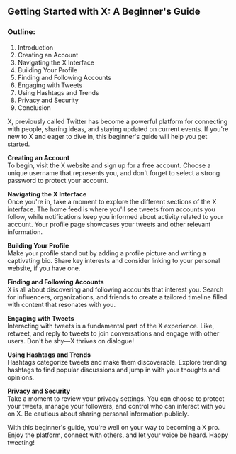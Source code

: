 ## Getting Started with X: A Beginner's Guide

### Outline:
1. Introduction
2. Creating an Account
3. Navigating the X Interface
4. Building Your Profile
5. Finding and Following Accounts
6. Engaging with Tweets
7. Using Hashtags and Trends
8. Privacy and Security
9. Conclusion

X, previously called Twitter has become a powerful platform for connecting with people, sharing ideas, and staying updated on current events. If you're new to X and eager to dive in, this beginner's guide will help you get started.

<b>Creating an Account</b><br>
To begin, visit the X website and sign up for a free account. Choose a unique username that represents you, and don't forget to select a strong password to protect your account.

<b>Navigating the X Interface</b><br>
Once you're in, take a moment to explore the different sections of the X interface. The home feed is where you'll see tweets from accounts you follow, while notifications keep you informed about activity related to your account. Your profile page showcases your tweets and other relevant information.

<b>Building Your Profile</b><br>
Make your profile stand out by adding a profile picture and writing a captivating bio. Share key interests and consider linking to your personal website, if you have one.

<b>Finding and Following Accounts</b><br>
X is all about discovering and following accounts that interest you. Search for influencers, organizations, and friends to create a tailored timeline filled with content that resonates with you.

<b>Engaging with Tweets</b><br>
Interacting with tweets is a fundamental part of the X experience. Like, retweet, and reply to tweets to join conversations and engage with other users. Don't be shy—X thrives on dialogue!

<b>Using Hashtags and Trends</b><br>
Hashtags categorize tweets and make them discoverable. Explore trending hashtags to find popular discussions and jump in with your thoughts and opinions.

<b>Privacy and Security</b><br>
Take a moment to review your privacy settings. You can choose to protect your tweets, manage your followers, and control who can interact with you on X. Be cautious about sharing personal information publicly.

With this beginner's guide, you're well on your way to becoming a X pro. Enjoy the platform, connect with others, and let your voice be heard. Happy tweeting!


